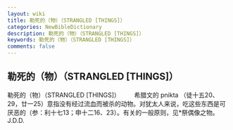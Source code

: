 ```yaml
---
layout: wiki
title: 勒死的（物）（STRANGLED [THINGS]）
categories: NewBibleDictionary
description: 勒死的（物）（STRANGLED [THINGS]）
keywords: 勒死的（物）（STRANGLED [THINGS]）
comments: false
---
```


## 勒死的（物）（STRANGLED [THINGS]）



勒死的（物）（STRANGLED [THINGS]）
　　希腊文的 pnikta （徒十五20、29，廿一25）意指没有经过流血而被杀的动物。对犹太人来说，吃这些东西是可厌恶的（参：利十七13；申十二16、23）。有关的一般原则，见*祭偶像之物。
J.D.D.




